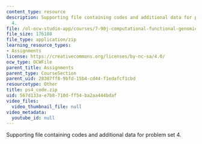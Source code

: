```yaml
---
content_type: resource
description: Supporting file containing codes and additional data for problem set
  4.
file: /ol-ocw-studio-app/courses/7-90j-computational-functional-genomics-spring-2005/567d133ae7b8710dff54ba2aa444bdaf_ps4_code.zip
file_size: 176188
file_type: application/zip
learning_resource_types:
- Assignments
license: https://creativecommons.org/licenses/by-nc-sa/4.0/
ocw_type: OCWFile
parent_title: Assignments
parent_type: CourseSection
parent_uid: 28387ff8-9bfd-15b4-cd44-f1edafcf1cbd
resourcetype: Other
title: ps4_code.zip
uid: 567d133a-e7b8-710d-ff54-ba2aa444bdaf
video_files:
  video_thumbnail_file: null
video_metadata:
  youtube_id: null
---
```

Supporting file containing codes and additional data for problem set 4.